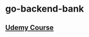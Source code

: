 # go-backend-bank
## [Udemy Course](https://www.udemy.com/course/backend-master-class-golang-postgresql-kubernetes/)
